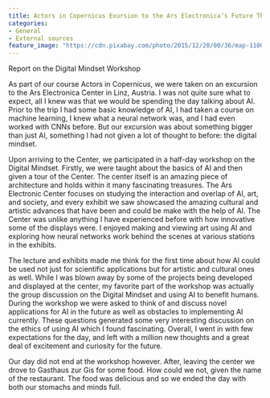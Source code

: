 ```yaml
---
title: Actors in Copernicus Exursion to the Ars Electronica’s Future Thinking School
categories:
- General
- External sources
feature_image: "https://cdn.pixabay.com/photo/2015/12/20/00/36/map-1100522_1280.jpg"
---
```

Report on the Digital Mindset Workshop  

As part of our course Actors in Copernicus, we were taken on an excursion to the Ars Electronica Center in Linz, Austria. I was not quite sure what to expect, all I knew was that we would be spending the day talking about AI. Prior to the trip I had some basic knowledge of AI, I had taken a course on machine learning, I knew what a neural network was, and I had even worked with CNNs before. But our excursion was about something bigger than just AI, something I had not given a lot of thought to before: the digital mindset. 

Upon arriving to the Center, we participated in a half-day workshop on the Digital Mindset. Firstly, we were taught about the basics of AI and then given a tour of the Center. The center itself is an amazing piece of architecture and holds within it many fascinating treasures. The Ars Electronic Center focuses on studying the interaction and overlap of AI, art, and society, and every exhibit we saw showcased the amazing cultural and artistic advances that have been and could be make with the help of AI. The Center was unlike anything I have experienced before with how innovative some of the displays were. I enjoyed making and viewing art using AI and exploring how neural networks work behind the scenes at various stations in the exhibits. 

The lecture and exhibits made me think for the first time about how AI could be used not just for scientific applications but for artistic and cultural ones as well. While I was blown away by some of the projects being developed and displayed at the center, my favorite part of the workshop was actually the group discussion on the Digital Mindset and using AI to benefit humans. During the workshop we were asked to think of and discuss novel applications for AI in the future as well as obstacles to implementing AI currently. These questions generated some very interesting discussion on the ethics of using AI which I found fascinating. Overall, I went in with few expectations for the day, and left with a million new thoughts and a great deal of excitement and curiosity for the future. 

Our day did not end at the workshop however. After, leaving the center we drove to Gasthaus zur Gis for some food. How could we not, given the name of the restaurant. The food was delicious and so we ended the day with both our stomachs and minds full. 

